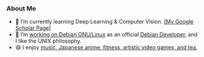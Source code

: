 ### About Me

- 🌱 I’m currently learning Deep Learning & Computer Vision. [[My Google Scholar Page]](https://scholar.google.com/citations?user=BVIO95UAAAAJ)
- 🔭 I’m [working on Debian GNU/Linux](https://qa.debian.org/developer.php?login=lumin) as an official [Debian Developer](https://nm.debian.org/person/lumin/), and I like the UNIX philosophy.
- 😄 I enjoy [music, Japanese anime, fitness, artistic video games, and tea.](./likes.md)

<!--
**cdluminate/cdluminate** is a ✨ _special_ ✨ repository because its `README.md` (this file) appears on your GitHub profile.

Here are some ideas to get you started:

- 🔭 I’m currently working on ...
- 🌱 I’m currently learning ...
- 👯 I’m looking to collaborate on ...
- 🤔 I’m looking for help with ...
- 💬 Ask me about ...
- 📫 How to reach me: ...
- 😄 Pronouns: ...
- ⚡ Fun fact: ...
-->
